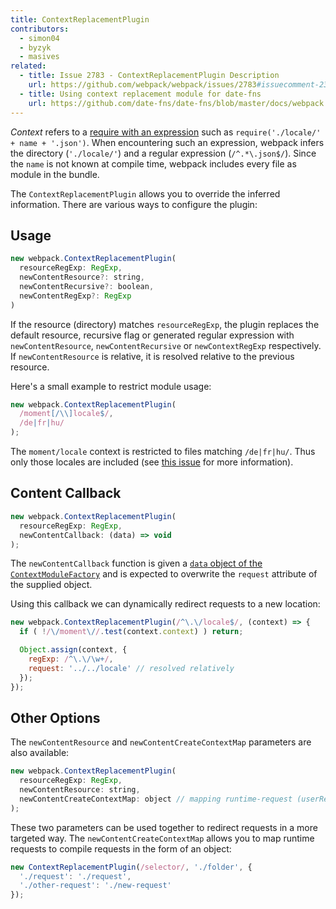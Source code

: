 ```yaml
---
title: ContextReplacementPlugin
contributors:
  - simon04
  - byzyk
  - masives
related:
  - title: Issue 2783 - ContextReplacementPlugin Description
    url: https://github.com/webpack/webpack/issues/2783#issuecomment-234137265
  - title: Using context replacement module for date-fns
    url: https://github.com/date-fns/date-fns/blob/master/docs/webpack.md
---
```


_Context_ refers to a [require with an expression](/guides/dependency-management/#require-with-expression) such as `require('./locale/' + name + '.json')`. When encountering such an expression, webpack infers the directory (`'./locale/'`) and a regular expression (`/^.*\.json$/`). Since the `name` is not known at compile time, webpack includes every file as module in the bundle.

The `ContextReplacementPlugin` allows you to override the inferred information. There are various ways to configure the plugin:


## Usage

<!-- eslint-skip -->

```javascript
new webpack.ContextReplacementPlugin(
  resourceRegExp: RegExp,
  newContentResource?: string,
  newContentRecursive?: boolean,
  newContentRegExp?: RegExp
)
```

If the resource (directory) matches `resourceRegExp`, the plugin replaces the default resource, recursive flag or generated regular expression with `newContentResource`, `newContentRecursive` or `newContextRegExp` respectively. If `newContentResource` is relative, it is resolved relative to the previous resource.

Here's a small example to restrict module usage:

```javascript
new webpack.ContextReplacementPlugin(
  /moment[/\\]locale$/,
  /de|fr|hu/
);
```

The `moment/locale` context is restricted to files matching `/de|fr|hu/`. Thus only those locales are included (see [this issue](https://github.com/moment/moment/issues/2373) for more information).


## Content Callback

<!-- eslint-skip -->

```javascript
new webpack.ContextReplacementPlugin(
  resourceRegExp: RegExp,
  newContentCallback: (data) => void
);
```

The `newContentCallback` function is given a [`data` object of the `ContextModuleFactory`](/api/plugins/module-factories/) and is expected to overwrite the `request` attribute of the supplied object.

Using this callback we can dynamically redirect requests to a new location:

```javascript
new webpack.ContextReplacementPlugin(/^\.\/locale$/, (context) => {
  if ( !/\/moment\//.test(context.context) ) return;

  Object.assign(context, {
    regExp: /^\.\/\w+/,
    request: '../../locale' // resolved relatively
  });
});
```


## Other Options

The `newContentResource` and `newContentCreateContextMap` parameters are also available:

<!-- eslint-skip -->

```javascript
new webpack.ContextReplacementPlugin(
  resourceRegExp: RegExp,
  newContentResource: string,
  newContentCreateContextMap: object // mapping runtime-request (userRequest) to compile-time-request (request)
);
```

These two parameters can be used together to redirect requests in a more targeted way. The `newContentCreateContextMap` allows you to map runtime requests to compile requests in the form of an object:

```javascript
new ContextReplacementPlugin(/selector/, './folder', {
  './request': './request',
  './other-request': './new-request'
});
```
